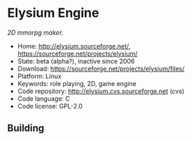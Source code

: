 # Elysium Engine

_2D mmorpg maker._

- Home: http://elysium.sourceforge.net/, https://sourceforge.net/projects/elysium/
- State: beta (alpha?), inactive since 2006
- Download: https://sourceforge.net/projects/elysium/files/
- Platform: Linux
- Keywords: role playing, 2D, game engine
- Code repository: http://elysium.cvs.sourceforge.net (cvs)
- Code language: C
- Code license: GPL-2.0

## Building
